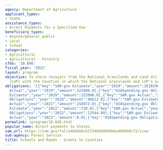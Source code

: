 ```yaml
---
agency: Department of Agriculture
applicant_types:
- State
assistance_types:
- Direct Payments for a Specified Use
beneficiary_types:
- Anyone/general public
- Local
- School
categories:
- Agricultural
- Agricultural - Forestry
cfda: '10.666'
fiscal_year: '2022'
layout: program
objective: To share receipts from the National Grasslands and Land Utilization Projects
  (LUP) with the Counties in which the National Grasslands and LUP's are situated.
obligations: '[{"key":"SAM.gov Estimate","year":"2019","amount":35201901.0},{"key":"SAM.gov
  Actual","year":"2019","amount":322000.0},{"key":"USASpending.gov Obligations","year":"2019","amount":72638727.21},{"key":"SAM.gov
  Estimate","year":"2020","amount":322000.0},{"key":"SAM.gov Actual","year":"2020","amount":96612.0},{"key":"USASpending.gov
  Obligations","year":"2020","amount":96612.0},{"key":"SAM.gov Estimate","year":"2021","amount":158973.0},{"key":"SAM.gov
  Actual","year":"2021","amount":158973.0},{"key":"USASpending.gov Obligations","year":"2021","amount":252808.44},{"key":"SAM.gov
  Estimate","year":"2022","amount":720.0},{"key":"SAM.gov Actual","year":"2022","amount":720.0},{"key":"USASpending.gov
  Obligations","year":"2022","amount":12544.99},{"key":"SAM.gov Estimate","year":"2023","amount":720.0},{"key":"SAM.gov
  Actual","year":"2023","amount":0.0},{"key":"USASpending.gov Obligations","year":"2023","amount":82604051.0}]'
permalink: /program/10.666.html
popular_name: Direct payments to States
sam_url: https://sam.gov/fal/a4bbbbbcb1f24bb89696b6a489669cf2/view
sub-agency: Forest Service
title: Schools and Roads - Grants to Counties
---
```

